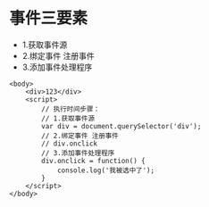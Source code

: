 # 事件三要素

- 1.获取事件源
-  2.绑定事件 注册事件
- 3.添加事件处理程序

```
<body>
    <div>123</div>
    <script>
        // 执行时间步骤：
        // 1.获取事件源
        var div = document.querySelector('div');
        // 2.绑定事件 注册事件
        // div.onclick
        // 3.添加事件处理程序
        div.onclick = function() {
            console.log('我被选中了');
        }
    </script>
</body>

```


